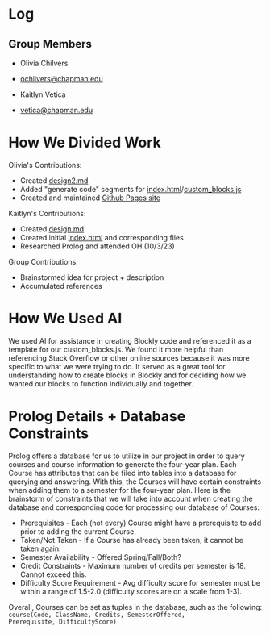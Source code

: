 # Log 

## Group Members

* Olivia Chilvers
* ochilvers@chapman.edu

* Kaitlyn Vetica 
* vetica@chapman.edu

# How We Divided Work 

Olivia's Contributions: 
* Created [design2.md](https://github.com/odchilvers/chilvers-vetica-group-project-CPSC354/blob/main/design2.md)
* Added "generate code" segments for [index.html](https://github.com/odchilvers/chilvers-vetica-group-project-CPSC354/blob/main/design-blocks/index.html)/[custom_blocks.js](https://github.com/odchilvers/chilvers-vetica-group-project-CPSC354/blob/main/design-blocks/custom_blocks.js) 
* Created and maintained [Github Pages site](https://odchilvers.github.io/chilvers-vetica-group-project-CPSC354/)

Kaitlyn's Contributions: 
* Created [design.md](https://github.com/odchilvers/chilvers-vetica-group-project-CPSC354/blob/main/design.md)
* Created initial [index.html](https://github.com/odchilvers/chilvers-vetica-group-project-CPSC354/blob/main/design.md) and corresponding files
* Researched Prolog and attended OH (10/3/23)

Group Contributions: 
* Brainstormed idea for project + description 
* Accumulated references 

# How We Used AI 
We used AI for assistance in creating Blockly code and referenced it as a template for our custom_blocks.js. We found it more helpful than referencing Stack Overflow or other online sources because it was more specific to what we were trying to do. It served as a great tool for understanding how to create blocks in Blockly and for deciding how we wanted our blocks to function individually and together. 

# Prolog Details + Database Constraints 
Prolog offers a database for us to utilize in our project in order to query courses and course information to generate the four-year plan. Each Course has attributes that can be filed into tables into a database for querying and answering. With this, the Courses will have certain constraints when adding them to a semester for the four-year plan. 
Here is the brainstorm of constraints that we will take into account when creating the database and corresponding code for processing our database of Courses: 
* Prerequisites - Each (not every) Course might have a prerequisite to add prior to adding the current Course. 
* Taken/Not Taken - If a Course has already been taken, it cannot be taken again. 
* Semester Availability - Offered Spring/Fall/Both?
* Credit Constraints - Maximum number of credits per semester is 18. Cannot exceed this. 
* Difficulty Score Requirement - Avg difficulty score for semester must be within a range of 1.5-2.0 (difficulty scores are on a scale from 1-3).

Overall, Courses can be set as tuples in the database, such as the following: 
<code> course(Code, ClassName, Credits, SemesterOffered, Prerequisite, DifficultyScore) <code>
